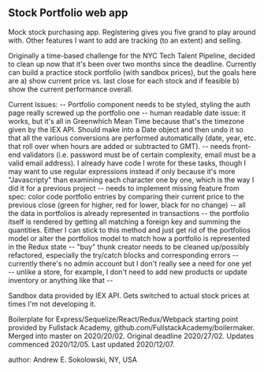 ## Stock Portfolio web app

Mock stock purchasing app. Registering gives you five grand to play around with.
Other features I want to add are tracking (to an extent) and selling.

Originally a time-based challenge for the NYC Tech Talent Pipeline, decided to
clean up now that it's been over two months since the deadline.  Currently
can build a practice stock portfolio (with sandbox prices), but the goals here
are a) show current price vs. last close for each stock and if feasible b)
show the current performance overall.

Current Issues:
  -- Portfolio component needs to be styled, styling the auth page really
     screwed up the portfolio one
  -- human readable date issue: it works, but it's all in Greenwhich Mean Time
     because that's the timezone given by the IEX API. Should make into a
     Date object and then undo it so that all the various conversions are
     performed automatically (date, year, etc. that roll over when hours are
     added or subtracted to GMT).
  -- needs front-end validators (i.e. password must be of certain complexity,
     email must be a valid email address). I already have code I wrote for
     these tasks, though I may want to use regular expressions instead if only
     because it's more "Javascripty" than examining each character one by one,
     which is the way I did it for a previous project
  -- needs to implement missing feature from spec: color code portfolio entries
     by comparing their current price to the previous close (green for higher,
     red for lower, black for no change)
  -- all the data in portfolios is already represented in transactions -- the
     portfolio itself is rendered by getting all matching a foreign key
     and summing the quantities. Either I can stick to this method and just
     get rid of the portfolios model or alter the portfolios model to match
     how a portfolio is represented in the Redux state
  -- "buy" thunk creator needs to be cleaned up/possibly refactored, especially
     the try/catch blocks and corresponding errors
  -- currently there's no admin account but I don't really see a need for one
     yet -- unlike a store, for example, I don't need to add new products or
     update inventory or anything like that -- 

Sandbox data provided by IEX API. Gets switched to actual stock prices at times
I'm not developing it.

Boilerplate for Express/Sequelize/React/Redux/Webpack starting point provided
by Fullstack Academy, github.com/FullstackAcademy/boilermaker.  Merged into
master on 2020/20/02. Original deadline 2020/27/02. Updates commenced
2020/12/05. Last updated 2020/12/07.

author: Andrew E. Sokolowski, NY, USA
